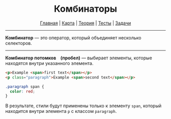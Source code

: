 <div align="center">

# Комбинаторы

[Главная](https://github.com/dollaween/junior-roadmap/)
|
[Карта](/roadmap/README.md)
|
[Теория](/theory/README.md)
|
[Тесты](/tests/README.md)
|
[Задачи](/tasks/README.md)

</div>

---

**Комбинатор** — это оператор, который объединяет несколько селекторов.

---

**Комбинатор потомков ` ` (пробел)** — выбирает элементы, которые находятся внутри указанного элемента.

```html
<p>Example <span>first text</span></p>
<p class="paragraph">Example <span>second text</span></p>
```

```css
.paragraph span {
  color: red;
}
```

В результате, стили будут применены только к элементу `span`, который находится внутри элемента `p` с классом `paragraph`.
